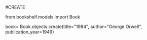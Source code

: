 \#CREATE

from bookshelf.models import Book

book= Book.objects.create(title="1984", author="George Orwell", publication\_year=1949)

